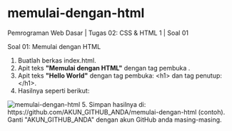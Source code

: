 # memulai-dengan-html
Pemrograman Web Dasar | Tugas 02: CSS &amp; HTML 1 | Soal 01

Soal 01: Memulai dengan HTML
1. Buatlah berkas index.html.
2. Apit teks <strong>"Memulai dengan HTML"</strong> dengan tag pembuka <title> dan tag penutup </title>.
3. Apit teks <strong>"Hello World"</strong> dengan tag pembuka: &lt;h1&gt; dan tag penutup: &lt;/h1&gt;.
4. Hasilnya seperti berikut:
<img src="https://lh7-us.googleusercontent.com/ML2L_xOA9vv0NHP_B3ZZhEyAEmVAQNYBUcrO3MZAvNX2ksORg9FRVMimm1B2sLvkHECO23Q1UqFlBPGJ030vYsRAJKSn3mgGcsFzwaLcujiFjBmm704D_NE-hPtXZqRSBDnv-EGADnNlOTkQHSY2xA" alt="memulai-dengan-html">
5. Simpan hasilnya di: https://github.com/AKUN_GITHUB_ANDA/memulai-dengan-html (contoh). Ganti "AKUN_GITHUB_ANDA" dengan akun GitHub anda masing-masing.
